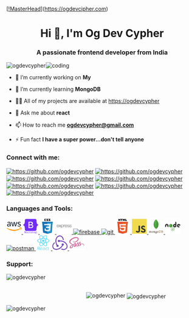 [[!MasterHead](https://encrypted-tbn0.gstatic.com/images?q=tbn:ANd9GcTu02yYNEIXV5KoaQkupKekUfMoZMlaTkzCNw&usqp=CAU)](https://ogdevcipher.com)
<h1 align="center">Hi 👋, I'm Og Dev Cypher</h1>
<h3 align="center">A passionate frontend developer from India</h3>
<img align="right" alt="coding" width="400" src="https://lottiefiles.com/animations/hacker-8EXkwqElOV?from=search"/>

<p align="left"> <img src="https://komarev.com/ghpvc/?username=ogdevcypher&label=Profile%20views&color=0e75b6&style=flat" alt="ogdevcypher" /> </p>

- 🔭 I’m currently working on **My**

- 🌱 I’m currently learning **MongoDB**

- 👨‍💻 All of my projects are available at [https://ogdevcypher](https://ogdevcypher)

- 💬 Ask me about **react**

- 📫 How to reach me **ogdevcypher@gmail.com**

- ⚡ Fun fact **I have a super power...don't tell anyone**

<h3 align="left">Connect with me:</h3>
<p align="left">
<a href="https://codepen.io/https://github.com/ogdevcypher" target="blank"><img align="center" src="https://raw.githubusercontent.com/rahuldkjain/github-profile-readme-generator/master/src/images/icons/Social/codepen.svg" alt="https://github.com/ogdevcypher" height="30" width="40" /></a>
<a href="https://linkedin.com/in/https://github.com/ogdevcypher" target="blank"><img align="center" src="https://raw.githubusercontent.com/rahuldkjain/github-profile-readme-generator/master/src/images/icons/Social/linked-in-alt.svg" alt="https://github.com/ogdevcypher" height="30" width="40" /></a>
<a href="https://stackoverflow.com/users/https://github.com/ogdevcypher" target="blank"><img align="center" src="https://raw.githubusercontent.com/rahuldkjain/github-profile-readme-generator/master/src/images/icons/Social/stack-overflow.svg" alt="https://github.com/ogdevcypher" height="30" width="40" /></a>
<a href="https://codesandbox.com/https://github.com/ogdevcypher" target="blank"><img align="center" src="https://raw.githubusercontent.com/rahuldkjain/github-profile-readme-generator/master/src/images/icons/Social/codesandbox.svg" alt="https://github.com/ogdevcypher" height="30" width="40" /></a>
<a href="https://fb.com/https://github.com/ogdevcypher" target="blank"><img align="center" src="https://raw.githubusercontent.com/rahuldkjain/github-profile-readme-generator/master/src/images/icons/Social/facebook.svg" alt="https://github.com/ogdevcypher" height="30" width="40" /></a>
<a href="https://www.youtube.com/c/https://github.com/ogdevcypher" target="blank"><img align="center" src="https://raw.githubusercontent.com/rahuldkjain/github-profile-readme-generator/master/src/images/icons/Social/youtube.svg" alt="https://github.com/ogdevcypher" height="30" width="40" /></a>
<a href="https://discord.gg/https://github.com/ogdevcypher" target="blank"><img align="center" src="https://raw.githubusercontent.com/rahuldkjain/github-profile-readme-generator/master/src/images/icons/Social/discord.svg" alt="https://github.com/ogdevcypher" height="30" width="40" /></a>
</p>

<h3 align="left">Languages and Tools:</h3>
<p align="left"> <a href="https://aws.amazon.com" target="_blank" rel="noreferrer"> <img src="https://raw.githubusercontent.com/devicons/devicon/master/icons/amazonwebservices/amazonwebservices-original-wordmark.svg" alt="aws" width="40" height="40"/> </a> <a href="https://getbootstrap.com" target="_blank" rel="noreferrer"> <img src="https://raw.githubusercontent.com/devicons/devicon/master/icons/bootstrap/bootstrap-plain-wordmark.svg" alt="bootstrap" width="40" height="40"/> </a> <a href="https://www.w3schools.com/css/" target="_blank" rel="noreferrer"> <img src="https://raw.githubusercontent.com/devicons/devicon/master/icons/css3/css3-original-wordmark.svg" alt="css3" width="40" height="40"/> </a> <a href="https://expressjs.com" target="_blank" rel="noreferrer"> <img src="https://raw.githubusercontent.com/devicons/devicon/master/icons/express/express-original-wordmark.svg" alt="express" width="40" height="40"/> </a> <a href="https://firebase.google.com/" target="_blank" rel="noreferrer"> <img src="https://www.vectorlogo.zone/logos/firebase/firebase-icon.svg" alt="firebase" width="40" height="40"/> </a> <a href="https://git-scm.com/" target="_blank" rel="noreferrer"> <img src="https://www.vectorlogo.zone/logos/git-scm/git-scm-icon.svg" alt="git" width="40" height="40"/> </a> <a href="https://www.w3.org/html/" target="_blank" rel="noreferrer"> <img src="https://raw.githubusercontent.com/devicons/devicon/master/icons/html5/html5-original-wordmark.svg" alt="html5" width="40" height="40"/> </a> <a href="https://developer.mozilla.org/en-US/docs/Web/JavaScript" target="_blank" rel="noreferrer"> <img src="https://raw.githubusercontent.com/devicons/devicon/master/icons/javascript/javascript-original.svg" alt="javascript" width="40" height="40"/> </a> <a href="https://www.mongodb.com/" target="_blank" rel="noreferrer"> <img src="https://raw.githubusercontent.com/devicons/devicon/master/icons/mongodb/mongodb-original-wordmark.svg" alt="mongodb" width="40" height="40"/> </a> <a href="https://nodejs.org" target="_blank" rel="noreferrer"> <img src="https://raw.githubusercontent.com/devicons/devicon/master/icons/nodejs/nodejs-original-wordmark.svg" alt="nodejs" width="40" height="40"/> </a> <a href="https://postman.com" target="_blank" rel="noreferrer"> <img src="https://www.vectorlogo.zone/logos/getpostman/getpostman-icon.svg" alt="postman" width="40" height="40"/> </a> <a href="https://reactjs.org/" target="_blank" rel="noreferrer"> <img src="https://raw.githubusercontent.com/devicons/devicon/master/icons/react/react-original-wordmark.svg" alt="react" width="40" height="40"/> </a> <a href="https://redux.js.org" target="_blank" rel="noreferrer"> <img src="https://raw.githubusercontent.com/devicons/devicon/master/icons/redux/redux-original.svg" alt="redux" width="40" height="40"/> </a> <a href="https://sass-lang.com" target="_blank" rel="noreferrer"> <img src="https://raw.githubusercontent.com/devicons/devicon/master/icons/sass/sass-original.svg" alt="sass" width="40" height="40"/> </a> </p>

<h3 align="left">Support:</h3>
<p><a href="https://www.buymeacoffee.com/ogdevcypher"> <img align="left" src="https://cdn.buymeacoffee.com/buttons/v2/default-yellow.png" height="50" width="210" alt="ogdevcypher" /></a></p><br><br>

<p><img align="left" src="https://github-readme-stats.vercel.app/api/top-langs?username=ogdevcypher&show_icons=true&locale=en&layout=compact" alt="ogdevcypher" /></p>

<p>&nbsp;<img align="center" src="https://github-readme-stats.vercel.app/api?username=ogdevcypher&show_icons=true&locale=en" alt="ogdevcypher" /></p>

<p><img align="center" src="https://github-readme-streak-stats.herokuapp.com/?user=ogdevcypher&" alt="ogdevcypher" /></p>
